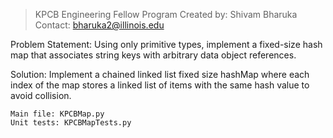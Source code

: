 > KPCB Engineering Fellow Program
> Created by: Shivam Bharuka
> Contact: bharuka2@illinois.edu

Problem Statement:
Using only primitive types, implement a fixed-size 
hash map that associates string keys with arbitrary 
data object references.

Solution:
Implement a chained linked list fixed size hashMap
where each index of the map stores a linked list
of items with the same hash value to avoid collision.

```
Main file: KPCBMap.py
Unit tests: KPCBMapTests.py
```